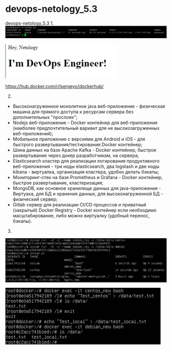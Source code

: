 # devops-netology_5.3
devops-netology_5.3
1. 
![img.png](img.png)

![img_1.png](img_1.png)


https://hub.docker.com/r/lsergeyo/dockerhub/

2. 
- Высоконагруженное монолитное java веб-приложение - физическая машина для прямого доступа к ресурсам сервера без дополнительных "прослоек"; 
- Nodejs веб-приложение - Docker контейнер для веб-приложения (наиболее предпочтительный вариант для не высокозагруженных веб-приложений);  
- Мобильное приложение c версиями для Android и iOS - для быстрого развертывания/тестирования Docker контейнер;  
- Шина данных на базе Apache Kafka - Docker контейнер, быстрое развертывание через докер разработчикам, на сервера;  
- Elasticsearch кластер для реализации логирования продуктивного веб-приложения - три ноды elasticsearch, два logstash и две ноды kibana - виртуалка, организация кластера, удобно делать бэкапы;  
- Мониторинг-стек на базе Prometheus и Grafana - Docker контейнер, быстрое развертывание, кластеризация;  
- MongoDB, как основное хранилище данных для java-приложения - Виртуака, для БД и хранения данных, для высоконагруженной БД - физический сервер;  
- Gitlab сервер для реализации CI/CD процессов и приватный (закрытый) Docker Registry - Docker контейнер если необходимо масштабирование, либо можно виртуалку (удобный перенос, бэкапы).  

3. 
![img_3.png](img_3.png)  

![img_5.png](img_5.png)

